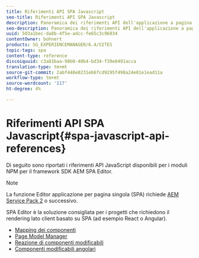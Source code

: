 ```yaml
---
title: Riferimenti API SPA Javascript
seo-title: Riferimenti API SPA Javascript
description: Panoramica dei riferimenti API dell'applicazione a pagina singola
seo-description: Panoramica dei riferimenti API dell'applicazione a pagina singola
uuid: 503a1bec-da8b-4f5e-adcc-fe65c3c96034
contentOwner: bohnert
products: SG_EXPERIENCEMANAGER/6.4/SITES
topic-tags: spa
content-type: reference
discoiquuid: c3a81baa-98b0-40b4-bd34-f39e8491acca
translation-type: tm+mt
source-git-commit: 2abf448e0231eb6fcd9295f498a24e81e1ead11a
workflow-type: tm+mt
source-wordcount: '117'
ht-degree: 4%

---
```



# Riferimenti API SPA Javascript{#spa-javascript-api-references}

Di seguito sono riportati i riferimenti API JavaScript disponibili per i moduli NPM per il framework SDK AEM SPA Editor.

>[!NOTE]
>La funzione Editor applicazione per pagina singola (SPA) richiede [AEM Service Pack 2](https://helpx.adobe.com/it/experience-manager/6-4/release-notes/sp-release-notes.html) o successivo.
>
>SPA Editor è la soluzione consigliata per i progetti che richiedono il rendering lato client basato su SPA (ad esempio React o Angular).

* [Mapping dei componenti](https://www.npmjs.com/package/@adobe/cq-spa-component-mapping)
* [Page Model Manager](https://www.npmjs.com/package/@adobe/cq-spa-page-model-manager)
* [Reazione di componenti modificabili](https://www.npmjs.com/package/@adobe/cq-react-editable-components)
* [Componenti modificabili angolari](https://www.npmjs.com/package/@adobe/cq-angular-editable-components)
